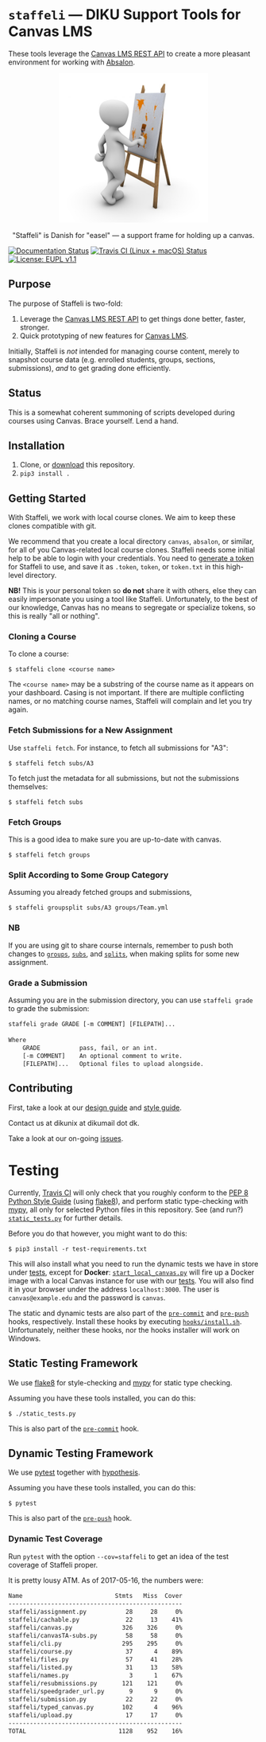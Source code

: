 # `staffeli` — DIKU Support Tools for Canvas LMS

These tools leverage the [Canvas LMS REST
API](https://canvas.instructure.com/doc/api/index.html) to create a more
pleasant environment for working with [Absalon](https://absalon.ku.dk/).

<p align="center"><img src ="logo.jpg" width="300" alt="An Easel" title="Image
license: CC0; Source:
https://pixabay.com/en/art-painting-modern-art-mural-1027828/"/></p>

<p align="center">"Staffeli" is Danish for "easel" — a support frame for
holding up a canvas.</p>

[![Documentation Status](https://readthedocs.org/projects/staffeli/badge/)](http://staffeli.readthedocs.io/en/latest/)
[![Travis CI (Linux + macOS) Status](https://travis-ci.org/DIKU-EDU/staffeli.svg)](https://travis-ci.org/DIKU-EDU/staffeli)
[![License: EUPL v1.1](https://img.shields.io/badge/license-EUPL%20v1.1-blue.svg)](https://github.com/DIKU-EDU/Staffeli/blob/master/LICENSE.md)

## Purpose

The purpose of Staffeli is two-fold:

1. Leverage the [Canvas LMS REST
API](https://canvas.instructure.com/doc/api/index.html) to get things done
better, faster, stronger.
1. Quick prototyping of new features for [Canvas
LMS](https://www.canvaslms.com/).

Initially, Staffeli is _not_ intended for managing course content, merely to
snapshot course data (e.g. enrolled students, groups, sections, submissions),
_and_ to get grading done efficiently.

## Status

This is a somewhat coherent summoning of scripts developed during courses using
Canvas. Brace yourself. Lend a hand.

## Installation

1. Clone, or
   [download](https://github.com/DIKU-EDU/staffeli/archive/master.zip) this
   repository.
2. `pip3 install .`

## Getting Started

With Staffeli, we work with local course clones. We aim to keep these clones
compatible with git.

We recommend that you create a local directory `canvas`, `absalon`, or similar,
for all of you Canvas-related local course clones. Staffeli needs some initial
help to be able to login with your credentials. You need to [generate a
token](https://guides.instructure.com/m/4214/l/40399-how-do-i-obtain-an-api-access-token-for-an-account)
for Staffeli to use, and save it as `.token`, `token`, or `token.txt` in this
high-level directory.

**NB!** This is your personal token so **do not** share it with others, else
they can easily impersonate you using a tool like Staffeli. Unfortunately, to
the best of our knowledge, Canvas has no means to segregate or specialize
tokens, so this is really "all or nothing".

### Cloning a Course

To clone a course:

```
$ staffeli clone <course name>
```

The `<course name>` may be a substring of the course name as it appears on your
dashboard. Casing is not important. If there are multiple conflicting names, or
no matching course names, Staffeli will complain and let you try again.

### Fetch Submissions for a New Assignment

Use `staffeli fetch`. For instance, to fetch all submissions for "A3":

```
$ staffeli fetch subs/A3
```

To fetch just the metadata for all submissions, but not the submissions
themselves:

```
$ staffeli fetch subs
```

### Fetch Groups

This is a good idea to make sure you are up-to-date with canvas.

```
$ staffeli fetch groups
```

### Split According to Some Group Category

Assuming you already fetched groups and submissions,

```
$ staffeli groupsplit subs/A3 groups/Team.yml
```

### NB

If you are using git to share course internals, remember to push both changes
to [`groups`](groups), [`subs`](subs), and [`splits`](splits), when making
splits for some new assignment.

### Grade a Submission

Assuming you are in the submission directory, you can use `staffeli grade` to
grade the submission:

```
staffeli grade GRADE [-m COMMENT] [FILEPATH]...

Where
    GRADE           pass, fail, or an int.
    [-m COMMENT]    An optional comment to write.
    [FILEPATH]...   Optional files to upload alongside.
```

## Contributing

First, take a look at our [design guide](DESIGN.md) and [style
guide](STYLE.md).

Contact us at dikunix at dikumail dot dk.

Take a look at our on-going [issues](https://github.com/DIKU-EDU/Staffeli/issues).

# Testing

Currently, [Travis CI](https://travis-ci.org/DIKU-EDU/staffeli) will only check
that you roughly conform to the [PEP 8 Python Style
Guide](https://www.python.org/dev/peps/pep-0008/) (using
[flake8](http://flake8.pycqa.org/)), and perform static type-checking with
[mypy](http://mypy-lang.org/), all only for selected Python files in this
repository. See (and run?) [`static_tests.py`](static_tests.py) for further
details.

Before you do that however, you might want to do this:

```
$ pip3 install -r test-requirements.txt
```

This will also install what you need to run the dynamic tests we have in store
under [tests](tests), except for **Docker**:
[`start_local_canvas.py`](start_local_canvas.py) will fire up a Docker image
with a local Canvas instance for use with our [tests](tests). You will also
find it in your browser under the address `localhost:3000`. The user is
`canvas@example.edu` and the password is `canvas`.

The static and dynamic tests are also part of the
[`pre-commit`](hooks/pre-commit) and [`pre-push`](hooks/pre-push) hooks,
respectively. Install these hooks by executing
[`hooks/install.sh`](hooks/install.sh). Unfortunately, neither these hooks, nor
the hooks installer will work on Windows.

## Static Testing Framework

We use [flake8](http://flake8.pycqa.org/) for style-checking and
[mypy](http://mypy-lang.org/) for static type checking.

Assuming you have these tools installed, you can do this:

```
$ ./static_tests.py
```

This is also part of the [`pre-commit`](hooks/pre-commit) hook.

## Dynamic Testing Framework

We use [pytest](https://docs.pytest.org/) together with
[hypothesis](https://hypothesis.readthedocs.io/).

Assuming you have these tools installed, you can do this:

```
$ pytest
```

This is also part of the [`pre-push`](hooks/pre-push) hook.

### Dynamic Test Coverage

Run `pytest` with the option `--cov=staffeli` to get an idea of the test
coverage of Staffeli proper.

It is pretty lousy ATM. As of 2017-05-16, the numbers were:

```
Name                          Stmts   Miss  Cover
-------------------------------------------------
staffeli/assignment.py           28     28     0%
staffeli/cachable.py             22     13    41%
staffeli/canvas.py              326    326     0%
staffeli/canvasTA-subs.py        58     58     0%
staffeli/cli.py                 295    295     0%
staffeli/course.py               37      4    89%
staffeli/files.py                57     41    28%
staffeli/listed.py               31     13    58%
staffeli/names.py                 3      1    67%
staffeli/resubmissions.py       121    121     0%
staffeli/speedgrader_url.py       9      9     0%
staffeli/submission.py           22     22     0%
staffeli/typed_canvas.py        102      4    96%
staffeli/upload.py               17     17     0%
-------------------------------------------------
TOTAL                          1128    952    16%
```
